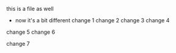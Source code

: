 this is a file as well
- now it's a bit different
change 1
change 2
change 3
change 4

change 5
change 6
  
change 7
